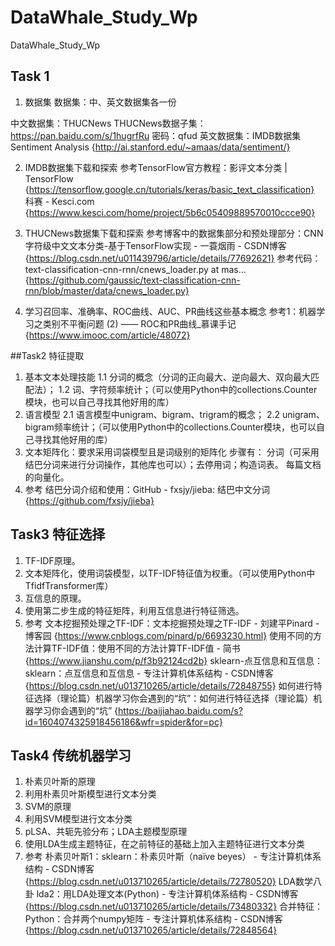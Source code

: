 # DataWhale_Study_Wp
DataWhale_Study_Wp
## Task 1 
1. 数据集
数据集：中、英文数据集各一份

中文数据集：THUCNews
THUCNews数据子集：https://pan.baidu.com/s/1hugrfRu 密码：qfud
英文数据集：IMDB数据集 Sentiment Analysis  {http://ai.stanford.edu/~amaas/data/sentiment/}

2. IMDB数据集下载和探索
参考TensorFlow官方教程：影评文本分类  |  TensorFlow {https://tensorflow.google.cn/tutorials/keras/basic_text_classification}
科赛 - Kesci.com {https://www.kesci.com/home/project/5b6c05409889570010ccce90}

3. THUCNews数据集下载和探索
参考博客中的数据集部分和预处理部分：CNN字符级中文文本分类-基于TensorFlow实现 - 一蓑烟雨 - CSDN博客 {https://blog.csdn.net/u011439796/article/details/77692621}
参考代码：text-classification-cnn-rnn/cnews_loader.py at mas... {https://github.com/gaussic/text-classification-cnn-rnn/blob/master/data/cnews_loader.py}

4. 学习召回率、准确率、ROC曲线、AUC、PR曲线这些基本概念
参考1：机器学习之类别不平衡问题 (2) —— ROC和PR曲线_慕课手记 {https://www.imooc.com/article/48072}

##Task2 特征提取 
1. 基本文本处理技能
1.1 分词的概念（分词的正向最大、逆向最大、双向最大匹配法）；
1.2 词、字符频率统计；（可以使用Python中的collections.Counter模块，也可以自己寻找其他好用的库）
2. 语言模型
2.1 语言模型中unigram、bigram、trigram的概念；
2.2 unigram、bigram频率统计；（可以使用Python中的collections.Counter模块，也可以自己寻找其他好用的库）
3. 文本矩阵化：要求采用词袋模型且是词级别的矩阵化
步骤有：
分词（可采用结巴分词来进行分词操作，其他库也可以）；去停用词；构造词表。
每篇文档的向量化。
4. 参考
结巴分词介绍和使用：GitHub - fxsjy/jieba: 结巴中文分词 {https://github.com/fxsjy/jieba}

## Task3 特征选择  
1. TF-IDF原理。
2. 文本矩阵化，使用词袋模型，以TF-IDF特征值为权重。（可以使用Python中TfidfTransformer库）
3. 互信息的原理。
4. 使用第二步生成的特征矩阵，利用互信息进行特征筛选。
5. 参考
文本挖掘预处理之TF-IDF：文本挖掘预处理之TF-IDF - 刘建平Pinard - 博客园 {https://www.cnblogs.com/pinard/p/6693230.html}
使用不同的方法计算TF-IDF值：使用不同的方法计算TF-IDF值 - 简书 {https://www.jianshu.com/p/f3b92124cd2b}
sklearn-点互信息和互信息：sklearn：点互信息和互信息 - 专注计算机体系结构 - CSDN博客 {https://blog.csdn.net/u013710265/article/details/72848755}
如何进行特征选择（理论篇）机器学习你会遇到的“坑”：如何进行特征选择（理论篇）机器学习你会遇到的“坑” {https://baijiahao.baidu.com/s?id=1604074325918456186&wfr=spider&for=pc}

## Task4 传统机器学习 

1. 朴素贝叶斯的原理
2. 利用朴素贝叶斯模型进行文本分类
3. SVM的原理
4. 利用SVM模型进行文本分类
5. pLSA、共轭先验分布；LDA主题模型原理
6. 使用LDA生成主题特征，在之前特征的基础上加入主题特征进行文本分类
7. 参考
朴素贝叶斯1：sklearn：朴素贝叶斯（naïve beyes） - 专注计算机体系结构 - CSDN博客 {https://blog.csdn.net/u013710265/article/details/72780520}
LDA数学八卦
lda2：用LDA处理文本(Python) - 专注计算机体系结构 - CSDN博客 {https://blog.csdn.net/u013710265/article/details/73480332}
合并特征：Python：合并两个numpy矩阵 - 专注计算机体系结构 - CSDN博客 {https://blog.csdn.net/u013710265/article/details/72848564}
